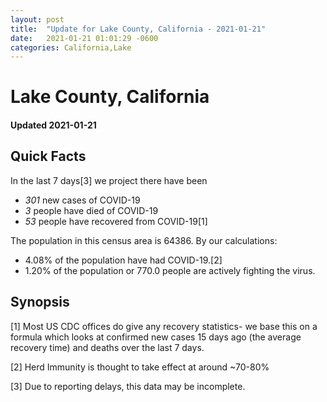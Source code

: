 ```yaml
---
layout: post
title:  "Update for Lake County, California - 2021-01-21"
date:   2021-01-21 01:01:29 -0600
categories: California,Lake
---
```


# Lake County, California
#### Updated 2021-01-21

## Quick Facts

In the last 7 days[3] we project there have been
- *301* new cases of COVID-19
- *3* people have died of COVID-19
- *53* people have recovered from COVID-19[1]

The population in this census area is 64386. By our calculations:
- 4.08% of the population have had COVID-19.[2]
- 1.20% of the population or 770.0 people are actively fighting the virus.

## Synopsis




[1] Most US CDC offices do give any recovery statistics- we base this on a formula which looks at confirmed new cases
15 days ago (the average recovery time) and deaths over the last 7 days.

[2] Herd Immunity is thought to take effect at around ~70-80%

[3] Due to reporting delays, this data may be incomplete.
 
    
